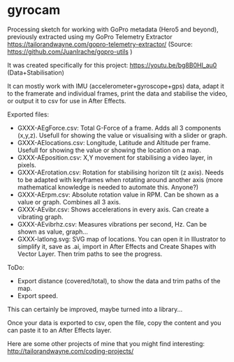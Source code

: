 # gyrocam

Processing sketch for working with GoPro metadata (Hero5 and beyond), previously extracted using my GoPro Telemetry Extractor https://tailorandwayne.com/gopro-telemetry-extractor/ (Source: https://github.com/JuanIrache/gopro-utils )

It was created specifically for this project: https://youtu.be/bg8B0Hl_au0 (Data+Stabilisation)

It can mostly work with IMU (accelerometer+gyroscope+gps) data, adapt it to the framerate and individual frames, print the data and stabilise the video, or output it to csv for use in After Effects.

Exported files:
- GXXX-AEgForce.csv: Total G-Force of a frame. Adds all 3 components (x,y,z). Usefull for showing the value or visualising with a slider or graph.
- GXXX-AElocations.csv: Longitude, Latitude and Altitude per frame. Usefull for showing the value or showing the location on a map.
- GXXX-AEposition.csv: X,Y movement for stabilising a video layer, in pixels.
- GXXX-AErotation.csv: Rotation for stabilising horizon tilt (z axis). Needs to be adapted with keyframes when rotating around another axis (more mathematical knowledge is needed to automate this. Anyone?)
- GXXX-AErpm.csv: Absolute rotation value in RPM. Can be shown as a value or graph. Combines all 3 axis.
- GXXX-AEvibr.csv: Shows accelerations in every axis. Can create a vibrating graph.
- GXXX-AEvibrhz.csv: Measures vibrations per second, Hz. Can be shown as value, graph...
- GXXX-latlong.svg: SVG map of locations. You can open it in Illustrator to simplify it, save as .ai, import in After Effects and Create Shapes with Vector Layer. Then trim paths to see the progress.

ToDo:
- Export distance (covered/total), to show the data and trim paths of the map.
- Export speed.

This can certainly be improved, maybe turned into a library...

Once your data is exported to csv, open the file, copy the content and you can paste it to an After Effects layer.

Here are some other projects of mine that you might find interesting: http://tailorandwayne.com/coding-projects/
